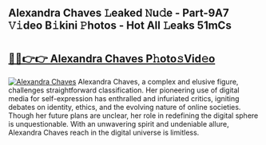 ## Alexandra Chaves 𝙻eaked 𝙽u𝚍e - Part-9A7 𝚅𝚒deo B𝚒kini 𝙿hotos - Hot All 𝙻eaks 51mCs

# <h2><a href="http://ld421be.urlbe.top/?page=Alexandra+Chaves">🔗🔗👉👉 Alexandra Chaves P𝚑oto𝚜Vid𝚎o</a></h2>

[![Alexandra Chaves](https://i.imgur.com/eBuTRDB.gif)](http://ld421be.urlbe.top/?page=Alexandra+Chaves)
Alexandra Chaves, a complex and elusive figure, challenges straightforward classification. Her pioneering use of digital media for self-expression has enthralled and infuriated critics, igniting debates on identity, ethics, and the evolving nature of online societies. Though her future plans are unclear, her role in redefining the digital sphere is unquestionable. With an unwavering spirit and undeniable allure, Alexandra Chaves reach in the digital universe is limitless.
